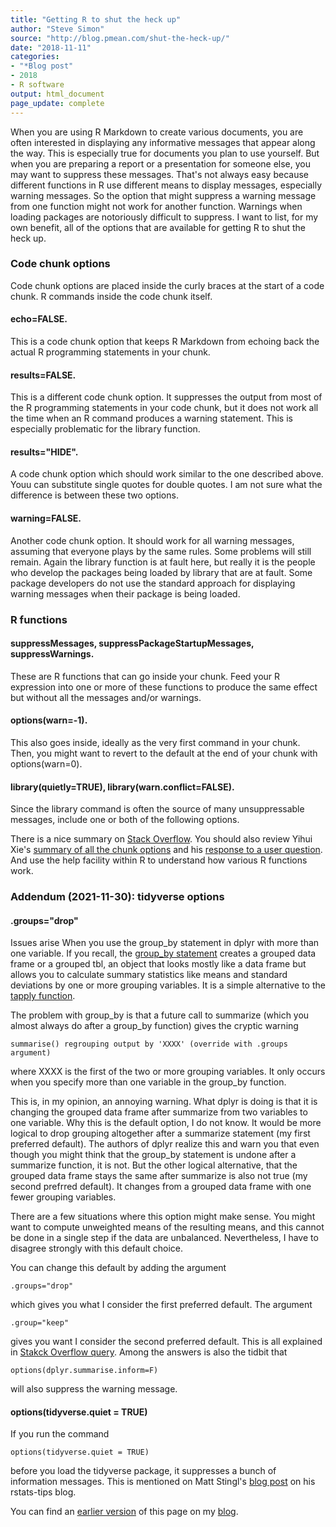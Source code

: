 ```yaml
---
title: "Getting R to shut the heck up"
author: "Steve Simon"
source: "http://blog.pmean.com/shut-the-heck-up/"
date: "2018-11-11"
categories:
- "*Blog post"
- 2018
- R software
output: html_document
page_update: complete
---
```


When you are using R Markdown to create various documents, you are often interested in displaying any informative messages that appear along the way. This is especially true for documents you plan to use yourself. But when you are preparing a report or a presentation for someone else, you may want to suppress these messages. That's not always easy because different functions in R use different means to display messages, especially warning messages. So the option that might suppress a warning message from one function might not work for another function. Warnings when loading packages are notoriously difficult to suppress. I want to list, for my own benefit, all of the options that are available for getting R to shut the heck up.

<!---More--->

### Code chunk options

Code chunk options are placed inside the curly braces at the start of a code chunk. R commands inside the code chunk itself.

#### echo=FALSE. 

This is a code chunk option that keeps R Markdown from echoing back the actual R programming statements in your chunk.

#### results=FALSE.

This is a different code chunk option. It suppresses the output from most of the R programming statements in your code chunk, but it does not work all the time when an R command produces a warning statement. This is especially problematic for the library function.

#### results="HIDE".

A code chunk option which should work similar to the one described above. Youu can substitute single quotes for double quotes. I am not sure what the difference is between these two options.

#### warning=FALSE.

Another code chunk option. It should work for all warning messages, assuming that everyone plays by the same rules. Some problems will still remain. Again the library function is at fault here, but really it is the people who develop the packages being loaded by library that are at fault. Some package developers do not use the standard approach for displaying warning messages when their package is being loaded.

### R functions

#### suppressMessages, suppressPackageStartupMessages, suppressWarnings.

These are R functions that can go inside your chunk. Feed your R expression into one or more of these functions to produce the same effect but without all the messages and/or warnings.

#### options(warn=-1).

This also goes inside, ideally as the very first command in your chunk. Then, you might want to revert to the default at the end of your chunk with options(warn=0).

#### library(quietly=TRUE), library(warn.conflict=FALSE).

Since the library command is often the source of many unsuppressable messages, include one or both of the following options.

There is a nice summary on [Stack Overflow][stac1]. You should also review Yihui Xie's [summary of all the chunk options][yihu1] and his [response to a user question][yihu2]. And use the help facility within R to understand how various R functions work.

### Addendum (2021-11-30): tidyverse options

#### .groups="drop"

Issues arise When you use the group_by statement in dplyr with more than one variable. If you recall, the [group_by statement][tidy1] creates a grouped data frame or a grouped tbl, an object that looks mostly like a data frame but allows you to calculate summary statistics like means and standard deviations by one or more grouping variables. It is a simple alternative to the [tapply function][erik1].

The problem with group_by is that a future call to summarize (which you almost always do after a group_by function) gives the cryptic warning

```
summarise() regrouping output by 'XXXX' (override with .groups argument)
```

where XXXX is the first of the two or more grouping variables. It only occurs when you specify more than one variable in the group_by function.

This is, in my opinion, an annoying warning. What dplyr is doing is that it is changing the grouped data frame after summarize from two variables to one variable. Why this is the default option, I do not know. It would be more logical to drop grouping altogether after a summarize statement (my first preferred default). The authors of dplyr realize this and warn you that even though you might think that the group_by statement is undone after a summarize function, it is not. But the other logical alternative, that the grouped data frame stays the same after summarize is also not true (my second prefrred default). It changes from a grouped data frame with one fewer grouping variables.

There are a few situations where this option might make sense. You might want to compute unweighted means of the resulting means, and this cannot be done in a single step if the data are unbalanced. Nevertheless, I have to disagree strongly with this default choice.

You can change this default by adding the argument

```
.groups="drop"
```

which gives you what I consider the first preferred default. The argument

```
.group="keep"
```

gives you want I consider the second preferred default. This is all explained in [Stakck Overflow query][stac2]. Among the answers is also the tidbit that

```
options(dplyr.summarise.inform=F)
```

will also suppress the warning message.

#### options(tidyverse.quiet = TRUE)

If you run the command

```
options(tidyverse.quiet = TRUE)
```

before you load the tidyverse package, it suppresses a bunch of information messages. This is mentioned on Matt Stingl's [blog post][stin1] on his rstats-tips blog.

You can find an [earlier version][sim1] of this page on my [blog][sim2].

[sim1]: http://blog.pmean.com/shut-the-heck-up/
[sim2]: http://blog.pmean.com

[erik1]: https://www.r-bloggers.com/2009/09/r-function-of-the-day-tapply-2/
[stac1]: https://stackoverflow.com/questions/13090838/r-markdown-avoiding-package-loading-messages
[stac2]: https://stackoverflow.com/questions/62140483/how-to-interpret-dplyr-message-summarise-regrouping-output-by-x-override/62140681
[stin1]: https://rstats-tips.net/2020/07/31/get-rid-of-info-of-dplyr-when-grouping-summarise-regrouping-output-by-species-override-with-groups-argument/
[tidy1]: https://dplyr.tidyverse.org/articles/grouping.html
[yihu1]: https://yihui.name/knitr/options/
[yihu2]: https://github.com/rstudio/blogdown/issues/90
